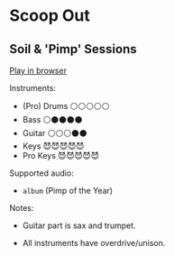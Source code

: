 # Scoop Out

## Soil & 'Pimp' Sessions


[Play in browser](http://pages.cs.wisc.edu/~tolly/customs/?title=scoop-out&artist=soil-and-pimp-sessions)

Instruments:

  * (Pro) Drums ⚪️⚪️⚪️⚪️⚪️
  * Bass ⚪️⚫️⚫️⚫️⚫️
  * Guitar ⚪️⚪️⚪️⚫️⚫️
  * Keys 😈😈😈😈😈
  * Pro Keys 😈😈😈😈😈

Supported audio:

  * `album` (Pimp of the Year)

Notes:

  * Guitar part is sax and trumpet.

  * All instruments have overdrive/unison.

